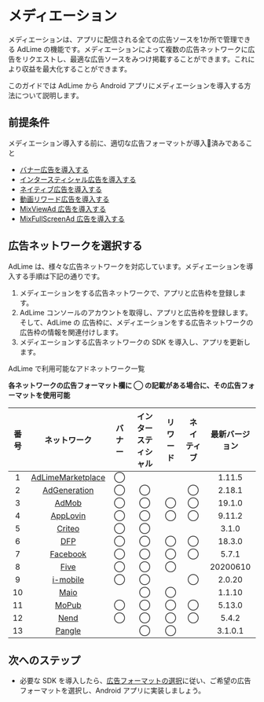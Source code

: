 # メディエーション
メディエーションは、アプリに配信される全ての広告ソースを1か所で管理できる AdLime の機能です。メディエーションによって複数の広告ネットワークに広告をリクエストし、最適な広告ソースをみつけ掲載することができます。これにより収益を最大化することができます。

このガイドでは AdLime から Android アプリにメディエーションを導入する方法について説明します。

##  前提条件

メディエーション導入する前に、適切な広告フォーマットが導入済みであること

- [バナー広告を導入する](./banner.md)
- [インタースティシャル広告を導入する](./Interstitial.md)
- [ネイティブ広告を導入する](./native.md)
- [動画リワード広告を導入する](./rewarded.md)
- [MixViewAd 広告を導入する](./mixviewad.md)
- [MixFullScreenAd 広告を導入する](./mixfullscreenad.md)

## 広告ネットワークを選択する

 AdLime は、様々な広告ネットワークを対応しています。メディエーションを導入する手順は下記の通りです。

 1. メディエーションをする広告ネットワークで、アプリと広告枠を登録します。
 2. AdLime コンソールのアカウントを取得し、アプリと広告枠を登録します。そして、AdLime の 広告枠に、メディエーションをする広告ネットワークの広告枠の情報を関連付けします。
 3. メディエーションする広告ネットワークの SDK を導入し、アプリを更新します。


AdLime で利用可能なアドネットワーク一覧

**各ネットワークの広告フォーマット欄に ◯ の記載がある場合に、その広告フォーマットを使用可能**

| 番号 | ネットワーク                            | バナー  | インタースティシャル | リワード | ネイティブ | 最新バージョン | 
|:---:| :--------------------------------------: | :----: | :----------: | :------: | :----: |:-------------: |
| 1   | [AdLimeMarketplace](./mediation_marketplace.md)| ◯|              |          |        | 1.11.5         |
| 2   | [AdGeneration](./mediation_adgeneration.md)| ◯    | ◯            |          | ◯      | 2.18.1         |
| 3   | [AdMob](./mediation_admob.md)            | ◯      | ◯            | ◯        | ◯      | 19.1.0         |
| 4   | [AppLovin](./mediation_applovin.md)      | ◯      | ◯            | ◯        | ◯      | 9.11.2         |
| 5   | [Criteo](./mediation_criteo.md)          | ◯      | ◯            |          |        | 3.1.0          |
| 6   | [DFP](./mediation_dfp.md)                | ◯      | ◯            | ◯        | ◯      | 18.3.0         |
| 7   | [Facebook](./mediation_facebook.md)      | ◯      | ◯            | ◯        | ◯      | 5.7.1          |
| 8   | [Five](./mediation_five.md)              | ◯      | ◯            | ◯        |        | 20200610       |
| 9   | [i-mobile](./mediation_imobile.md)       | ◯      | ◯            |          | ◯      | 2.0.20         |
| 10  | [Maio](./mediation_maio.md)              |        | ◯            | ◯        |        | 1.1.10         |
| 11  | [MoPub](./mediation_mopub.md)            | ◯      | ◯            | ◯        | ◯      | 5.13.0         |
| 12  | [Nend](./mediation_nend.md)              | ◯      | ◯            | ◯        | ◯      | 5.4.2          |
| 13  | [Pangle](./mediation_pangle.md)          |        | ◯            | ◯        |        | 3.1.0.1        |


## 次へのステップ
- 必要な SDK を導入したら、[広告フォーマットの選択](./adformat.md)に従い、ご希望の広告フォーマットを選択し、Android アプリに実装しましょう。